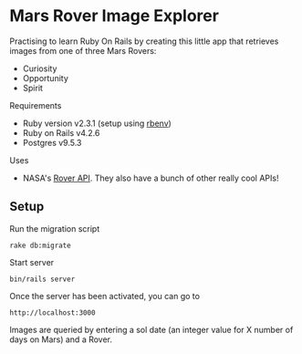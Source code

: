 
# Mars Rover Image Explorer

Practising to learn Ruby On Rails by creating this little app that retrieves images from one of three Mars Rovers:
- Curiosity
- Opportunity
- Spirit

Requirements
- Ruby version v2.3.1 (setup using [rbenv](https://github.com/rbenv/rbenv))
- Ruby on Rails v4.2.6
- Postgres v9.5.3

Uses
- NASA's [Rover API](https://api.nasa.gov/api.html#MarsPhotos). They also have a bunch of other really cool APIs!

## Setup

Run the migration script

    rake db:migrate
    
Start server

    bin/rails server

Once the server has been activated, you can go to

    http://localhost:3000
    
Images are queried by entering a sol date (an integer value for X number of days on Mars) and a Rover.
